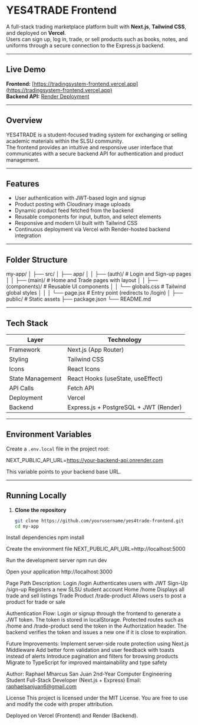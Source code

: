 # YES4TRADE Frontend

A full-stack trading marketplace platform built with **Next.js**, **Tailwind CSS**, and deployed on **Vercel**.  
Users can sign up, log in, trade, or sell products such as books, notes, and uniforms through a secure connection to the Express.js backend.

---

## Live Demo

**Frontend:** [https://tradingsystem-frontend.vercel.app](https://tradingsystem-frontend.vercel.app)  
**Backend API:** [Render Deployment](https://your-render-backend-url-here.onrender.com)

---

## Overview

YES4TRADE is a student-focused trading system for exchanging or selling academic materials within the SLSU community.  
The frontend provides an intuitive and responsive user interface that communicates with a secure backend API for authentication and product management.

---

## Features

- User authentication with JWT-based login and signup  
- Product posting with Cloudinary image uploads  
- Dynamic product feed fetched from the backend  
- Reusable components for input, button, and select elements  
- Responsive and modern UI built with Tailwind CSS  
- Continuous deployment via Vercel with Render-hosted backend integration  

---

## Folder Structure

my-app/
│
├── src/
│ ├── app/
│ │ ├── (auth)/ # Login and Sign-up pages
│ │ ├── (main)/ # Home and Trade pages with layout
│ │ ├── (components)/ # Reusable UI components
│ │ └── globals.css # Tailwind global styles
│ │
│ └── page.jsx # Entry point (redirects to /login)
│
├── public/ # Static assets
├── package.json
└── README.md

---

## Tech Stack

| Layer | Technology |
|-------|-------------|
| Framework | Next.js (App Router) |
| Styling | Tailwind CSS |
| Icons | React Icons |
| State Management | React Hooks (useState, useEffect) |
| API Calls | Fetch API |
| Deployment | Vercel |
| Backend | Express.js + PostgreSQL + JWT (Render) |

---

## Environment Variables

Create a `.env.local` file in the project root:

NEXT_PUBLIC_API_URL=https://your-backend-api.onrender.com


This variable points to your backend base URL.

---

## Running Locally

1. **Clone the repository**
   ```bash
   git clone https://github.com/yourusername/yes4trade-frontend.git
   cd my-app


Install dependencies
npm install


Create the environment file
NEXT_PUBLIC_API_URL=http://localhost:5000


Run the development server
npm run dev


Open your application
http://localhost:3000

Page	Path	Description:
Login	/login	Authenticates users with JWT
Sign-Up	/sign-up	Registers a new SLSU student account
Home	/home	Displays all trade and sell listings
Trade Product	/trade-product	Allows users to post a product for trade or sale

Authentication Flow:
Login or signup through the frontend to generate a JWT token.
The token is stored in localStorage.
Protected routes such as /home and /trade-product send the token in the Authorization header.
The backend verifies the token and issues a new one if it is close to expiration.

Future Improvements:
Implement server-side route protection using Next.js Middleware
Add better form validation and user feedback with toasts instead of alerts
Introduce pagination and filters for browsing products
Migrate to TypeScript for improved maintainability and type safety

Author:
Raphael Mharcus San Juan
2nd-Year Computer Engineering Student
Full-Stack Developer (Next.js + Express)
Email: raphaelsanjuan6@gmail.com

License
This project is licensed under the MIT License.
You are free to use and modify the code with proper attribution.

Deployed on Vercel (Frontend) and Render (Backend).
